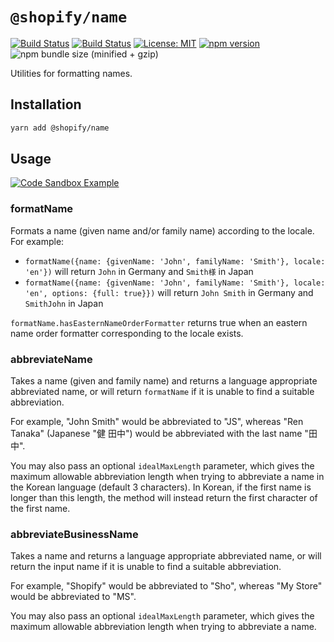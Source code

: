 # `@shopify/name`

[![Build Status](https://github.com/Shopify/quilt/workflows/Node-CI/badge.svg?branch=main)](https://github.com/Shopify/quilt/actions?query=workflow%3ANode-CI)
[![Build Status](https://github.com/Shopify/quilt/workflows/Ruby-CI/badge.svg?branch=main)](https://github.com/Shopify/quilt/actions?query=workflow%3ARuby-CI)
[![License: MIT](https://img.shields.io/badge/License-MIT-green.svg)](LICENSE.md) [![npm version](https://badge.fury.io/js/%40shopify%2Fname.svg)](https://badge.fury.io/js/%40shopify%2Fname)
![npm bundle size (minified + gzip)](https://img.shields.io/bundlephobia/minzip/%40shopify%2Fname.svg)

Utilities for formatting names.

## Installation

```bash
yarn add @shopify/name
```

## Usage

[![Code Sandbox Example](https://codesandbox.io/static/img/play-codesandbox.svg)](https://codesandbox.io/s/laughing-wright-lmqec5?fontsize=14&hidenavigation=1&theme=dark)

### formatName

Formats a name (given name and/or family name) according to the locale. For example:

- `formatName({name: {givenName: 'John', familyName: 'Smith'}, locale: 'en'})` will return `John` in Germany and `Smith様` in Japan
- `formatName({name: {givenName: 'John', familyName: 'Smith'}, locale: 'en', options: {full: true}})` will return `John Smith` in Germany and `SmithJohn` in Japan

`formatName.hasEasternNameOrderFormatter` returns true when an eastern name order formatter corresponding to the locale
exists.

### abbreviateName

Takes a name (given and family name) and returns a language appropriate abbreviated name, or will return `formatName` if
it is unable to find a suitable abbreviation.

For example, "John Smith" would be abbreviated to "JS", whereas "Ren Tanaka" (Japanese "健 田中") would be abbreviated
with the last name "田中".

You may also pass an optional `idealMaxLength` parameter, which gives the maximum allowable abbreviation length when
trying to abbreviate a name in the Korean language (default 3 characters). In Korean, if the first name is longer than
this length, the method will instead return the first character of the first name.

### abbreviateBusinessName

Takes a name and returns a language appropriate abbreviated name, or will return the input name if it is unable to find
a suitable abbreviation.

For example, "Shopify" would be abbreviated to "Sho", whereas "My Store" would be abbreviated to "MS".

You may also pass an optional `idealMaxLength` parameter, which gives the maximum allowable abbreviation length when
trying to abbreviate a name.
